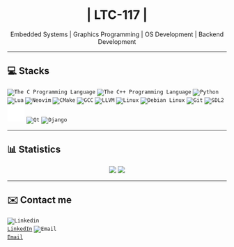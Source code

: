 <h1 align="center">
    | LTC-117 |
</h1>

<p align="center">
    Embedded Systems | Graphics Programming | OS Development | Backend Development
</p>

---

## 💻 Stacks
<code><img width="40px" src="https://icongr.am/devicon/c-original.svg" title="The C Programming Language"/></code>
<code><img width="40px" src="https://cdn.jsdelivr.net/gh/devicons/devicon@latest/icons/cplusplus/cplusplus-original.svg" title="The C++ Programming Language"/></code>
<code><img width="40px" src="https://cdn.jsdelivr.net/gh/devicons/devicon/icons/python/python-original.svg" title="Python"/></code>
<code><img width="40px" src="https://cdn.jsdelivr.net/gh/devicons/devicon@latest/icons/lua/lua-original.svg" title="Lua"/></code>
<code><img width="40px" src="https://cdn.jsdelivr.net/gh/devicons/devicon@latest/icons/neovim/neovim-original.svg" title="Neovim"/></code>
<code><img width="40px" src="https://cdn.jsdelivr.net/gh/devicons/devicon@latest/icons/cmake/cmake-original.svg" title="CMake"/></code>
<code><img width="40px" src="https://cdn.jsdelivr.net/gh/devicons/devicon@latest/icons/gcc/gcc-original.svg" title="GCC"/></code>
<code><img width="40px" src="https://cdn.jsdelivr.net/gh/devicons/devicon@latest/icons/llvm/llvm-original.svg" title="LLVM"/></code>
<code><img width="40px" src="https://cdn.jsdelivr.net/gh/devicons/devicon@latest/icons/linux/linux-original.svg" title="Linux"/></code>
<code><img width="40px" src="https://cdn.jsdelivr.net/gh/devicons/devicon@latest/icons/debian/debian-original.svg" title="Debian Linux"/></code>
<code><img width="40px" src="https://cdn.jsdelivr.net/gh/devicons/devicon@latest/icons/git/git-original.svg" title="Git"/></code>
<code><img width="40px" src="https://cdn.jsdelivr.net/gh/devicons/devicon@latest/icons/sdl/sdl-original.svg" title="SDL2"/></code>
<code><img width="40px" src="https://github.com/LTC-117/LTC-117/blob/main/resources/Raylib--Streamline-Simple-Icons.svg" fill="#ffffff" title="Raylib"/></code>
<code><img width="40px" src="https://cdn.jsdelivr.net/gh/devicons/devicon@latest/icons/qt/qt-original.svg" title="Qt"/></code>
<code><img width="40px" src="https://cdn.jsdelivr.net/gh/devicons/devicon@latest/icons/django/django-plain.svg" title="Django"/></code>

---

## 📊 Statistics
<div align="center">
  <img height="180em" src="https://github-readme-stats.vercel.app/api?username=LTC-117&show_icons=true&theme=transparent&count_private=true" />
  <img height="180em" src="https://github-readme-stats.vercel.app/api/top-langs/?username=LTC-117&layout=compact&langs_count=8&theme=transparent&exclude_repo=pyhton-100Days"/>
</div>

---

## ✉️ Contact me

<code><img width="20px" src="https://cdn.jsdelivr.net/gh/devicons/devicon@latest/icons/linkedin/linkedin-original.svg" title="Linkedin"/> [LinkedIn](https://www.linkedin.com/in/lucas-tentoni-costa-b05837321/)</code>
<code><img width="20px" src="https://icongr.am/fontawesome/envelope-o.svg?size128&color=ffffff" title="Email"/> [Email](https://github.com/LTC-117/LTC-117/blob/main/email/email.md)</code>
